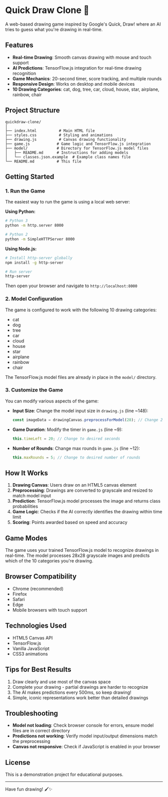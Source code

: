# Quick Draw Clone 🎨

A web-based drawing game inspired by Google's Quick, Draw! where an AI tries to guess what you're drawing in real-time.

## Features

- **Real-time Drawing**: Smooth canvas drawing with mouse and touch support
- **AI Predictions**: TensorFlow.js integration for real-time drawing recognition
- **Game Mechanics**: 20-second timer, score tracking, and multiple rounds
- **Responsive Design**: Works on desktop and mobile devices
- **10 Drawing Categories**: cat, dog, tree, car, cloud, house, star, airplane, rainbow, chair

## Project Structure

```
quickdraw-clone/
│
├── index.html          # Main HTML file
├── styles.css          # Styling and animations
├── drawing.js          # Canvas drawing functionality
├── game.js            # Game logic and TensorFlow.js integration
├── model/             # Directory for TensorFlow.js model files
│   ├── README.md      # Instructions for adding models
│   └── classes.json.example  # Example class names file
└── README.md          # This file
```

## Getting Started

### 1. Run the Game

The easiest way to run the game is using a local web server:

**Using Python:**
```bash
# Python 3
python -m http.server 8000

# Python 2
python -m SimpleHTTPServer 8000
```

**Using Node.js:**
```bash
# Install http-server globally
npm install -g http-server

# Run server
http-server
```

Then open your browser and navigate to `http://localhost:8000`

### 2. Model Configuration

The game is configured to work with the following 10 drawing categories:
- cat
- dog
- tree
- car
- cloud
- house
- star
- airplane
- rainbow
- chair

The TensorFlow.js model files are already in place in the `model/` directory.

### 3. Customize the Game

You can modify various aspects of the game:

- **Input Size**: Change the model input size in `drawing.js` (line ~148):
  ```javascript
  const imageData = drawingCanvas.preprocessForModel(28); // Change 28 to your model's input size
  ```

- **Game Duration**: Modify the timer in `game.js` (line ~9):
  ```javascript
  this.timeLeft = 20; // Change to desired seconds
  ```

- **Number of Rounds**: Change max rounds in `game.js` (line ~12):
  ```javascript
  this.maxRounds = 5; // Change to desired number of rounds
  ```

## How It Works

1. **Drawing Canvas**: Users draw on an HTML5 canvas element
2. **Preprocessing**: Drawings are converted to grayscale and resized to match model input
3. **Prediction**: TensorFlow.js model processes the image and returns class probabilities
4. **Game Logic**: Checks if the AI correctly identifies the drawing within time limit
5. **Scoring**: Points awarded based on speed and accuracy

## Game Modes

The game uses your trained TensorFlow.js model to recognize drawings in real-time. The model processes 28x28 grayscale images and predicts which of the 10 categories you're drawing.

## Browser Compatibility

- Chrome (recommended)
- Firefox
- Safari
- Edge
- Mobile browsers with touch support

## Technologies Used

- HTML5 Canvas API
- TensorFlow.js
- Vanilla JavaScript
- CSS3 animations

## Tips for Best Results

1. Draw clearly and use most of the canvas space
2. Complete your drawing - partial drawings are harder to recognize
3. The AI makes predictions every 500ms, so keep drawing!
4. Simple, iconic representations work better than detailed drawings

## Troubleshooting

- **Model not loading**: Check browser console for errors, ensure model files are in correct directory
- **Predictions not working**: Verify model input/output dimensions match the preprocessing
- **Canvas not responsive**: Check if JavaScript is enabled in your browser

## License

This is a demonstration project for educational purposes.

---

Have fun drawing! 🖌️✨
